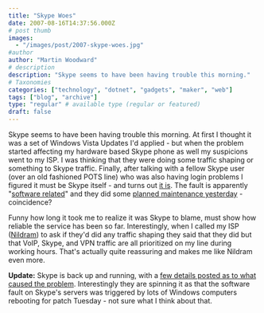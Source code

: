 ```yaml
---
title: "Skype Woes"
date: 2007-08-16T14:37:56.000Z
# post thumb
images:
  - "/images/post/2007-skype-woes.jpg"
#author
author: "Martin Woodward"
# description
description: "Skype seems to have been having trouble this morning."
# Taxonomies
categories: ["technology", "dotnet", "gadgets", "maker", "web"]
tags: ["blog", "archive"]
type: "regular" # available type (regular or featured)
draft: false
---
```

Skype seems to have been having trouble this morning.  At first I thought it was a set of Windows Vista Updates I'd applied - but when the problem started affecting my hardware based Skype phone as well my suspicions went to my ISP.  I was thinking that they were doing some traffic shaping or something to Skype traffic.  Finally, after talking with a fellow Skype user (over an old fashioned POTS line) who was also having login problems I figured it must be Skype itself - and turns out [it is](http://heartbeat.skype.com/2007/08/problems_with_skype_login.html).  The fault is apparently "[software related](http://heartbeat.skype.com/2007/08/problems_with_skype_login.html)" and they did some [planned maintenance yesterday](http://heartbeat.skype.com/2007/08/planned_maintenance_on_15th_of.html) - coincidence? 

Funny how long it took me to realize it was Skype to blame, must show how reliable the service has been so far.  Interestingly, when I called my ISP ([Nildram](http://www.nildram.net/)) to ask if they'd did any traffic shaping they said that they did but that VoIP, Skype, and VPN traffic are all prioritized on my line during working hours.  That's actually quite reassuring and makes me like Nildram even more. 

**Update:**  Skype is back up and running, with a [few details posted as to what caused the problem](http://heartbeat.skype.com/2007/08/what_happened_on_august_16.html).  Interestingly they are spinning it as that the software fault on Skype's servers was triggered by lots of Windows computers rebooting for patch Tuesday - not sure what I think about that.